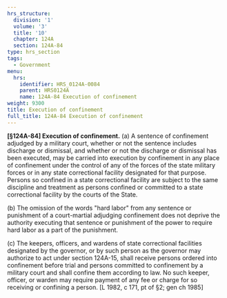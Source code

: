 ```yaml
---
hrs_structure:
  division: '1'
  volume: '3'
  title: '10'
  chapter: 124A
  section: 124A-84
type: hrs_section
tags:
  - Government
menu:
  hrs:
    identifier: HRS_0124A-0084
    parent: HRS0124A
    name: 124A-84 Execution of confinement
weight: 9300
title: Execution of confinement
full_title: 124A-84 Execution of confinement
---
```

**[§124A-84] Execution of confinement.** (a) A sentence of confinement adjudged by a military court, whether or not the sentence includes discharge or dismissal, and whether or not the discharge or dismissal has been executed, may be carried into execution by confinement in any place of confinement under the control of any of the forces of the state military forces or in any state correctional facility designated for that purpose. Persons so confined in a state correctional facility are subject to the same discipline and treatment as persons confined or committed to a state correctional facility by the courts of the State.

(b) The omission of the words "hard labor" from any sentence or punishment of a court-martial adjudging confinement does not deprive the authority executing that sentence or punishment of the power to require hard labor as a part of the punishment.

(c) The keepers, officers, and wardens of state correctional facilities designated by the governor, or by such person as the governor may authorize to act under section 124A-15, shall receive persons ordered into confinement before trial and persons committed to confinement by a military court and shall confine them according to law. No such keeper, officer, or warden may require payment of any fee or charge for so receiving or confining a person. [L 1982, c 171, pt of §2; gen ch 1985]